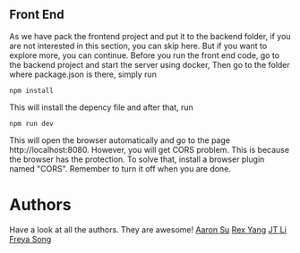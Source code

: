 ## Front End
As we have pack the frontend project and put it to the backend folder, if you are not interested in this section, you can skip here.
But if you want to explore more, you can continue.
Before you run the front end code, go to the backend project and start the server using docker, 
Then go to the folder where package.json is there, simply run 
```
npm install
```
This will install the depency file and after that, run
```
npm run dev
```
This will open the browser automatically and go to the page http://localhost:8080.
However, you will get CORS problem. This is because the browser has the protection. To solve that, install a browser plugin named "CORS". Remember to turn it off when you are done. 

# Authors
Have a look at all the authors. They are awesome!
[Aaron Su](https://github.com/AaronSuAu)
[Rex Yang](https://github.com/yangyjrex)
[JT Li]([https://github.com/Jt-Li](https://github.com/Jt-Li))
[Freya Song](https://github.com/freyasong)
